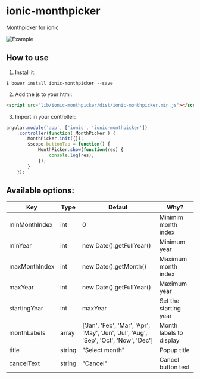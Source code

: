 # ionic-monthpicker
Monthpicker for ionic

![Example](/screenshots/screenshot.png?raw=true)

## How to use

1) Install it:

```shell
$ bower install ionic-monthpicker --save
```

2) Add the js to your html:

```html
<script src="lib/ionic-monthpicker/dist/ionic-monthpicker.min.js"></script>
```

3) Import in your controller:

```JavaScript
angular.module('app', ['ionic', 'ionic-monthpicker'])
    .controller(function( MonthPicker ) {
        MonthPicker.init({});
        $scope.buttonTap = function() {
            MonthPicker.show(function(res) {
                console.log(res);
            });
        }
    });
```

## Available options:

| Key  | Type | Defaul | Why? |
| ---- | ---- | ------ | ---- |
|minMonthIndex | int | 0 | Minimim month index |
|minYear | int | new Date().getFullYear() | Minimum year |
|maxMonthIndex | int | new Date().getMonth() | Maximum month index |
|maxYear | int | new Date().getFullYear() | Maximum year | 
|startingYear | int | maxYear | Set the starting year |
|monthLabels | array | ['Jan', 'Feb', 'Mar', 'Apr', 'May', 'Jun', 'Jul', 'Aug', 'Sep', 'Oct', 'Now', 'Dec'] | Month labels to display |
|title | string | "Select month" | Popup title |
|cancelText | string | "Cancel" | Cancel button text |

